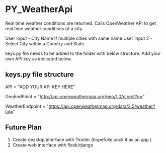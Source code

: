 # PY_WeatherApi

Real time weather conditions are returned. 
Calls OpenWeather API to get real time weather conditions of a city. 

User Input - City Name
If multiple cities with same name 
User Input 2 - Select City within a Country and State 

keys.py file needs to be added to the folder with below structure. Add your own API key as indicated below. 

## keys.py file structure 

API = "ADD YOUR API KEY HERE"

GeoEndPoint = "http://api.openweathermap.org/geo/1.0/direct?q="

WeatherEndpoint = "https://api.openweathermap.org/data/2.5/weather?lat="

## Future Plan 
1. Create desktop interface with Tkinter (hopefully pack it as an app )
2. Create web interface with flask/django 
